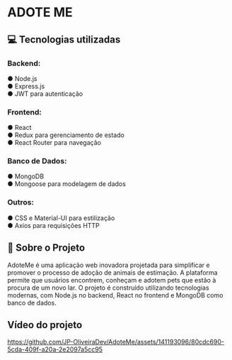 # ADOTE ME


## 💻 Tecnologias utilizadas 
### Backend:
● Node.js                    
  ● Express.js               
  ● JWT para autenticação                 

### Frontend:
  ● React                    
  ● Redux para gerenciamento de estado                      
  ● React Router para navegação   
  
### Banco de Dados:
  ● MongoDB                
  ● Mongoose para modelagem de dados               
### Outros:
  ● CSS e Material-UI para estilização                    
  ● Axios para requisições HTTP                 

## 🤳 Sobre o Projeto     
AdoteMe é uma aplicação web inovadora projetada para simplificar e promover o processo de adoção de animais de estimação. A plataforma permite que usuários encontrem, conheçam e adotem pets que estão à procura de um novo lar. O projeto é construído utilizando tecnologias modernas, com Node.js no backend, React no frontend e MongoDB como banco de dados.
 
## Vídeo do projeto
https://github.com/JP-OliveiraDev/AdoteMe/assets/141193096/80cdc690-5cda-409f-a20a-2e2097a5cc95

